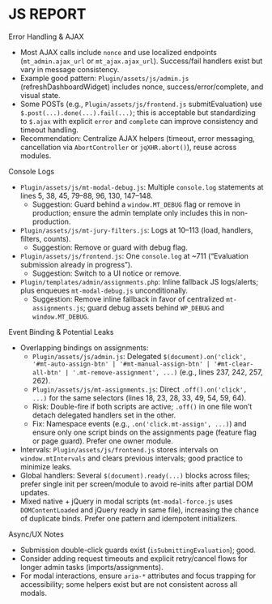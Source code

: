 # JS REPORT

Error Handling & AJAX

- Most AJAX calls include `nonce` and use localized endpoints (`mt_admin.ajax_url` or `mt_ajax.ajax_url`). Success/fail handlers exist but vary in message consistency.
- Example good pattern: `Plugin/assets/js/admin.js` (refreshDashboardWidget) includes nonce, success/error/complete, and visual state.
- Some POSTs (e.g., `Plugin/assets/js/frontend.js` submitEvaluation) use `$.post(...).done(...).fail(...)`; this is acceptable but standardizing to `$.ajax` with explicit `error` and `complete` can improve consistency and timeout handling.
- Recommendation: Centralize AJAX helpers (timeout, error messaging, cancellation via `AbortController` or `jqXHR.abort()`), reuse across modules.

Console Logs

- `Plugin/assets/js/mt-modal-debug.js`: Multiple `console.log` statements at lines 5, 38, 45, 79–88, 96, 130, 147–148.
  - Suggestion: Guard behind a `window.MT_DEBUG` flag or remove in production; ensure the admin template only includes this in non-production.
- `Plugin/assets/js/mt-jury-filters.js`: Logs at 10–113 (load, handlers, filters, counts).
  - Suggestion: Remove or guard with debug flag.
- `Plugin/assets/js/frontend.js`: One `console.log` at ~711 (“Evaluation submission already in progress”).
  - Suggestion: Switch to a UI notice or remove.
 - `Plugin/templates/admin/assignments.php`: Inline fallback JS logs/alerts; plus enqueues `mt-modal-debug.js` unconditionally.
   - Suggestion: Remove inline fallback in favor of centralized `mt-assignments.js`; guard debug assets behind `WP_DEBUG` and `window.MT_DEBUG`.

Event Binding & Potential Leaks

- Overlapping bindings on assignments:
  - `Plugin/assets/js/admin.js`: Delegated `$(document).on('click', '#mt-auto-assign-btn' | '#mt-manual-assign-btn' | '#mt-clear-all-btn' | '.mt-remove-assignment', ...)` (e.g., lines 237, 242, 257, 262).
  - `Plugin/assets/js/mt-assignments.js`: Direct `.off().on('click', ...)` for the same selectors (lines 18, 23, 28, 33, 49, 54, 59, 64).
  - Risk: Double-fire if both scripts are active; `.off()` in one file won’t detach delegated handlers set in the other.
  - Fix: Namespace events (e.g., `.on('click.mt-assign', ...)`) and ensure only one script binds on the assignments page (feature flag or page guard). Prefer one owner module.
- Intervals: `Plugin/assets/js/frontend.js` stores intervals on `window.mtIntervals` and clears previous intervals; good practice to minimize leaks.
- Global handlers: Several `$(document).ready(...)` blocks across files; prefer single init per screen/module to avoid re-inits after partial DOM updates.
 - Mixed native + jQuery in modal scripts (`mt-modal-force.js` uses `DOMContentLoaded` and jQuery ready in same file), increasing the chance of duplicate binds. Prefer one pattern and idempotent initializers.

Async/UX Notes

- Submission double-click guards exist (`isSubmittingEvaluation`); good.
- Consider adding request timeouts and explicit retry/cancel flows for longer admin tasks (imports/assignments).
- For modal interactions, ensure `aria-*` attributes and focus trapping for accessibility; some helpers exist but are not consistent across all modals.
